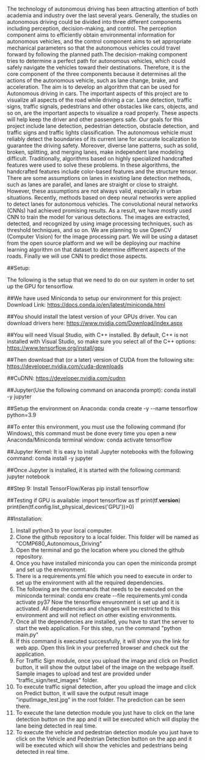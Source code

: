 The technology of autonomous driving has been attracting attention of both academia and industry over the last several years. Generally, the studies on autonomous driving could be divided into three different components including perception, decision-making, and control. The perception component aims to efficiently obtain environmental information for autonomous vehicles, and the control component aims to set appropriate mechanical parameters so that the autonomous vehicles could travel forward by following the planned path.The decision-making component tries to determine a perfect path for autonomous vehicles, which could safely navigate the vehicles toward their destinations. Therefore, it is the core component of the three components because it determines all the actions of the autonomous vehicle, such as lane change, brake, and acceleration.
The aim is to develop an algorithm that can be used for Autonomous driving in cars. The important aspects of this project are to visualize all aspects of the road while driving a car.  Lane detection, traffic signs, traffic signals, pedestrians and other obstacles like cars, objects, and so on, are the important aspects to visualize a road properly. These aspects will help keep the driver and other passengers safe.
Our goals for this project include lane detection, pedestrian detection, obstacle detection, and traffic signs and traffic lights classification. The autonomous vehicle must reliably detect the boundaries of its current lane for accurate localization to guarantee the driving safety. Moreover, diverse lane patterns, such as solid, broken, splitting, and merging lanes, make independent lane modeling difficult. Traditionally, algorithms based on highly specialized handcrafted features were used to solve these problems. In these algorithms, the handcrafted features include color-based features and the structure tensor. There are some assumptions on lanes in existing lane detection methods, such as lanes are parallel, and lanes are straight or close to straight. However, these assumptions are not always valid, especially in urban situations. Recently, methods based on deep neural networks were applied to detect lanes for autonomous vehicles. The convolutional neural networks (CNNs) had achieved promising results. As a result, we have mostly used CNN to train the model for various detections. The images are extracted, detected, and recognized by using image processing techniques, such as threshold techniques, and so on.
We are planning to use OpenCV (Computer Vision) for the image processing part. We will be using a dataset from the open source platform and we will be deploying our machine learning algorithm on that dataset to determine different aspects of the roads. Finally we will use CNN to predict those aspects.


##Setup:

The following is the setup that we need to do on our system in order to set up the GPU for tensorflow.

##We have used Miniconda to setup our environment for this project:
  Download Link: https://docs.conda.io/en/latest/miniconda.html

##You should install the latest version of your GPUs driver. You can download drivers here:
  https://www.nvidia.com/Download/index.aspx

##You will need Visual Studio, with C++ installed. By default, C++ is not installed with Visual Studio, so make sure you select all of the C++ options:
  https://www.tensorflow.org/install/gpu

##Then download that (or a later) version of CUDA from the following site:
  https://developer.nvidia.com/cuda-downloads

##CuDNN:
  https://developer.nvidia.com/cudnn

##Jupyter(Use the following command on anaconda prompt):
  conda install -y jupyter

##Setup the environment on Anaconda:
  conda create -y --name tensorflow python=3.9

##To enter this environment, you must use the following command (for Windows), this command must be done every time you open a new Anaconda/Miniconda terminal window:
  conda activate tensorflow

##Jupyter Kernel:
It is easy to install Jupyter notebooks with the following command:
  conda install -y jupyter

##Once Jupyter is installed, it is started with the following command:
  jupyter notebook

##Step 9: Install TensorFlow/Keras
  pip install tensorflow

##Testing if GPU is available:
  import tensorflow as tf
  print(tf.__version__)
  print(len(tf.config.list_physical_devices('GPU'))>0)




##Installation:

1. Install python3 to your local computer.
2. Clone the github repository to a local folder. This folder will be named as "COMP680_Autonomous_Driving" 
3. Open the terminal and go the location where you cloned the github repository.
4. Once you have installed miniconda you can open the miniconda prompt and set up the environment.
5. There is a requirements.yml file which you need to execute in order to set up the environment with all the required dependencies.
6. The following are the commands that needs to be executed on the miniconda terminal:
    conda env create --file requirements.yml
    conda activate py37
    Now the tensorflow envuronment is set up and it is activated. All dependencies and changes will be restricted to this environment and will not reflect on other 
    existing environments.
7. Once all the dependencies are installed, you have to start the server to start the web application. For this step, run the command "python main.py"
8. If this command is executed successfully, it will show you the link for web app. Open this link in your preferred browser and check out the application. 
9. For Traffic Sign module, once you upload the image and click on Predict button, it will show the output label of the image on the webpage itself. Sample images to upload and test are provided under "traffic_sign/test_images" folder.
10. To execute traffic signal detection, after you upload the image and click on Predict button, it will save the output result image "inputImage_test.jpg" in the root folder. The prediction can be seen there. 
11. To execute the lane detection module you just have to click on the lane detection button on the app and it will be executed which will display the lane being detected in real time.
12. To execute the vehicle and pedestrian detection module you just have to click on the Vehicle and Pedestrian Detection button on the app and it will be executed which will show the vehicles and pedestrians being detected in real time.


